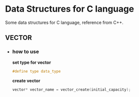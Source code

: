 # Data Structures for C language
Some data structures for C language, reference from C++.

## VECTOR
- ### how to use
    **set type for vector**
    ```c
    #define type data_type
    ```

    **create vector**
    ```c
    vector* vector_name = vector_create(initial_capacity);
    ```

